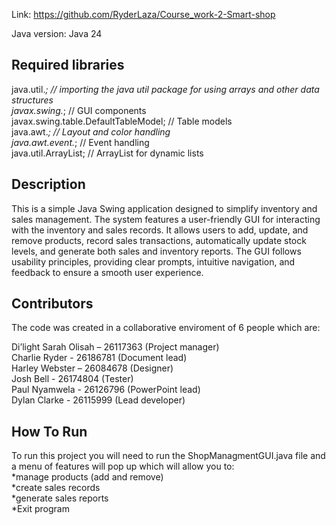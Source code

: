 Link: https://github.com/RyderLaza/Course_work-2-Smart-shop

Java version: Java 24
## Required libraries ##
java.util.*; // importing the java util package for using arrays and other data structures <br/>
javax.swing.*; // GUI components <br/>
javax.swing.table.DefaultTableModel; // Table models <br/>
java.awt.*; // Layout and color handling <br/>
java.awt.event.*; // Event handling <br/>
java.util.ArrayList; // ArrayList for dynamic lists <br/>


## Description ##
This is a simple Java Swing application designed to simplify inventory and sales management.
The system features a user-friendly GUI for interacting with the inventory and sales records.
It allows users to add, update, and remove products, record sales transactions, automatically update stock levels, and generate both sales and inventory reports.
The GUI follows usability principles, providing clear prompts, intuitive navigation, and feedback to ensure a smooth user experience.

## Contributors ## 
The code was created in a collaborative enviroment of 6 people which are: <br/>

Di’light Sarah Olisah – 26117363 (Project manager) <br/>
Charlie Ryder - 26186781 (Document lead) <br/>
Harley Webster – 26084678 (Designer) <br/>
Josh Bell - 26174804 (Tester) <br/>
Paul Nyamwela - 26126796 (PowerPoint lead) <br/>
Dylan Clarke - 26115999 (Lead developer) <br/>

## How To Run ##
To run this project you will need to run the ShopManagmentGUI.java file
and a menu of features will pop up which will allow you to: <br>
*manage products (add and remove) <br>
*create sales records <br>
*generate sales reports <br>
*Exit program
